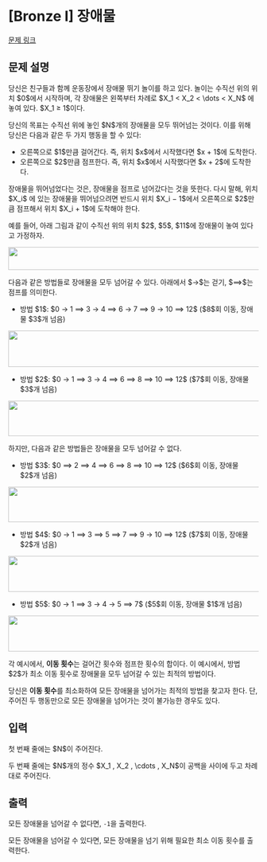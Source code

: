 # [Bronze I] 장애물

[문제 링크](https://www.acmicpc.net/problem/34200) 

## 문제 설명

<p>당신은 친구들과 함께 운동장에서 장애물 뛰기 놀이를 하고 있다. 놀이는 수직선 위의 위치 $0$에서 시작하며, 각 장애물은 왼쪽부터 차례로 $X_1 < X_2 < \dots < X_N$ 에 놓여 있다. $X_1 ≥ 1$이다.</p>

<p>당신의 목표는 수직선 위에 놓인 $N$개의 장애물을 모두 뛰어넘는 것이다. 이를 위해 당신은 다음과 같은 두 가지 행동을 할 수 있다:</p>

<ul>
	<li>오른쪽으로 $1$만큼 걸어간다. 즉, 위치 $x$에서 시작했다면 $x + 1$에 도착한다.</li>
	<li>오른쪽으로 $2$만큼 점프한다. 즉, 위치 $x$에서 시작했다면 $x + 2$에 도착한다.</li>
</ul>

<p>장애물을 뛰어넘었다는 것은, 장애물을 점프로 넘어갔다는 것을 뜻한다. 다시 말해, 위치 $X_i$ 에 있는 장애물을 뛰어넘으려면 반드시 위치 $X_i − 1$에서 오른쪽으로 $2$만큼 점프해서 위치 $X_i + 1$에 도착해야 한다.</p>

<p>예를 들어, 아래 그림과 같이 수직선 위의 위치 $2$, $5$, $11$에 장애물이 놓여 있다고 가정하자.</p>

<p style="text-align: center;"><img alt="" src="https://upload.acmicpc.net/40bf1a86-5483-4606-80b5-802d0da6b38b/-/preview/" style="width: 653px; height: 46px;"></p>

<p>다음과 같은 방법들로 장애물을 모두 넘어갈 수 있다. 아래에서 $→$는 걷기, $⟹$는 점프를 의미한다.</p>

<ul>
	<li>방법 $1$: $0 → 1 ⟹ 3 → 4 ⟹ 6 → 7 ⟹ 9 → 10 ⟹ 12$ ($8$회 이동, 장애물 $3$개 넘음)</li>
</ul>

<p style="text-align: center;"><img alt="" src="https://upload.acmicpc.net/fc553c24-d7e2-48d0-9893-2207aa634938/-/preview/" style="width: 615px; height: 73px;"></p>

<ul>
	<li>방법 $2$: $0 → 1 ⟹ 3 → 4 ⟹ 6 ⟹ 8 ⟹ 10 ⟹ 12$ ($7$회 이동, 장애물 $3$개 넘음)</li>
</ul>

<p style="text-align: center;"><img alt="" src="https://upload.acmicpc.net/0ca1be51-1db0-496b-8cc2-894287590bbf/-/preview/" style="width: 615px; height: 71px;"></p>

<p>하지만, 다음과 같은 방법들은 장애물을 모두 넘어갈 수 없다.</p>

<ul>
	<li>방법 $3$: $0 ⟹ 2 ⟹ 4 ⟹ 6 ⟹ 8 ⟹ 10 ⟹ 12$ ($6$회 이동, 장애물 $2$개 넘음)</li>
</ul>

<p style="text-align: center;"><img alt="" src="https://upload.acmicpc.net/48d59a78-62ba-46a3-b873-7d4e46a004bb/-/preview/" style="width: 615px; height: 71px;"></p>

<ul>
	<li>방법 $4$: $0 → 1 ⟹ 3 ⟹ 5 ⟹ 7 ⟹ 9 → 10 ⟹ 12$ ($7$회 이동, 장애물 $2$개 넘음)</li>
</ul>

<p style="text-align: center;"><img alt="" src="https://upload.acmicpc.net/ffe05e94-b7ff-41dc-b291-f693acc6ae48/-/preview/" style="width: 615px; height: 72px;"></p>

<ul>
	<li>방법 $5$: $0 → 1 ⟹ 3 → 4 → 5 ⟹ 7$ ($5$회 이동, 장애물 $1$개 넘음)</li>
</ul>

<p style="text-align: center;"><img alt="" src="https://upload.acmicpc.net/a1a6fa5b-6038-4ba4-bc34-782638f144da/-/preview/" style="width: 615px; height: 72px;"></p>

<p>각 예시에서, <strong>이동 횟수</strong>는 걸어간 횟수와 점프한 횟수의 합이다. 이 예시에서, 방법 $2$가 최소 이동 횟수로 장애물을 모두 넘어갈 수 있는 최적의 방법이다.</p>

<p>당신은 <strong>이동 횟수</strong>를 최소화하여 모든 장애물을 넘어가는 최적의 방법을 찾고자 한다. 단, 주어진 두 행동만으로 모든 장애물을 넘어가는 것이 불가능한 경우도 있다.</p>

## 입력 

 <p>첫 번째 줄에는 $N$이 주어진다.</p>

<p>두 번째 줄에는 $N$개의 정수 $X_1 , X_2 , \cdots , X_N$이 공백을 사이에 두고 차례대로 주어진다.</p>

## 출력 

 <p>모든 장애물을 넘어갈 수 없다면, <code>-1</code>을 출력한다.</p>

<p>모든 장애물을 넘어갈 수 있다면, 모든 장애물을 넘기 위해 필요한 최소 이동 횟수를 출력한다.</p>

